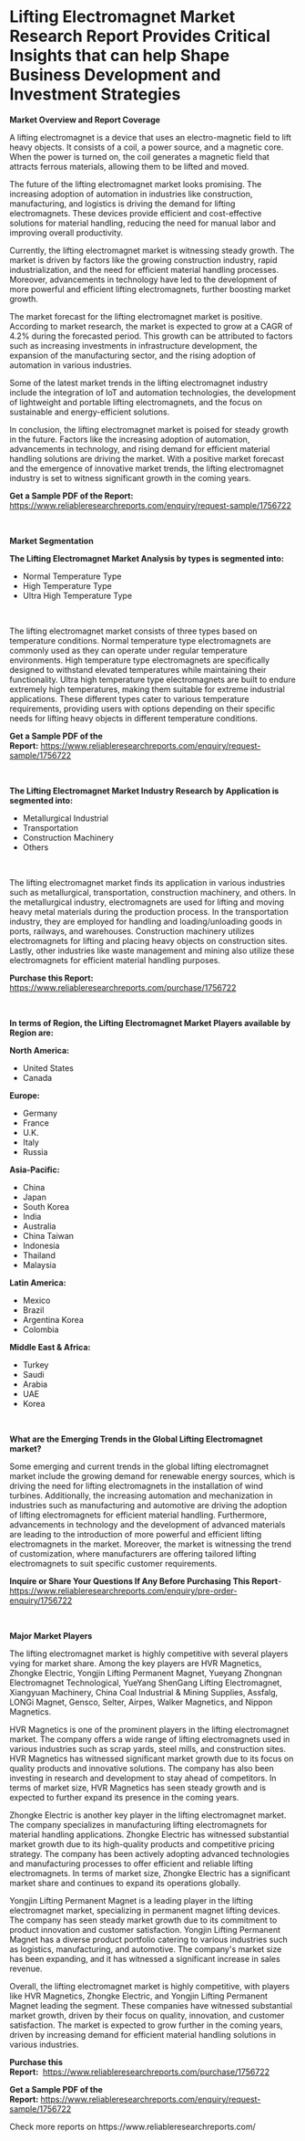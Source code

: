 <p><h1>Lifting Electromagnet Market Research Report Provides Critical Insights that can help Shape Business Development and Investment Strategies</h1></p><p><strong>Market Overview and Report Coverage</strong></p>
<p><p>A lifting electromagnet is a device that uses an electro-magnetic field to lift heavy objects. It consists of a coil, a power source, and a magnetic core. When the power is turned on, the coil generates a magnetic field that attracts ferrous materials, allowing them to be lifted and moved.</p><p>The future of the lifting electromagnet market looks promising. The increasing adoption of automation in industries like construction, manufacturing, and logistics is driving the demand for lifting electromagnets. These devices provide efficient and cost-effective solutions for material handling, reducing the need for manual labor and improving overall productivity.</p><p>Currently, the lifting electromagnet market is witnessing steady growth. The market is driven by factors like the growing construction industry, rapid industrialization, and the need for efficient material handling processes. Moreover, advancements in technology have led to the development of more powerful and efficient lifting electromagnets, further boosting market growth.</p><p>The market forecast for the lifting electromagnet market is positive. According to market research, the market is expected to grow at a CAGR of 4.2% during the forecasted period. This growth can be attributed to factors such as increasing investments in infrastructure development, the expansion of the manufacturing sector, and the rising adoption of automation in various industries.</p><p>Some of the latest market trends in the lifting electromagnet industry include the integration of IoT and automation technologies, the development of lightweight and portable lifting electromagnets, and the focus on sustainable and energy-efficient solutions.</p><p>In conclusion, the lifting electromagnet market is poised for steady growth in the future. Factors like the increasing adoption of automation, advancements in technology, and rising demand for efficient material handling solutions are driving the market. With a positive market forecast and the emergence of innovative market trends, the lifting electromagnet industry is set to witness significant growth in the coming years.</p></p>
<p><strong>Get a Sample PDF of the Report:</strong> <a href="https://www.reliableresearchreports.com/enquiry/request-sample/1756722">https://www.reliableresearchreports.com/enquiry/request-sample/1756722</a></p>
<p>&nbsp;</p>
<p><strong>Market Segmentation</strong></p>
<p><strong>The Lifting Electromagnet Market Analysis by types is segmented into:</strong></p>
<p><ul><li>Normal Temperature Type</li><li>High Temperature Type</li><li>Ultra High Temperature Type</li></ul></p>
<p>&nbsp;</p>
<p><p>The lifting electromagnet market consists of three types based on temperature conditions. Normal temperature type electromagnets are commonly used as they can operate under regular temperature environments. High temperature type electromagnets are specifically designed to withstand elevated temperatures while maintaining their functionality. Ultra high temperature type electromagnets are built to endure extremely high temperatures, making them suitable for extreme industrial applications. These different types cater to various temperature requirements, providing users with options depending on their specific needs for lifting heavy objects in different temperature conditions.</p></p>
<p><strong>Get a Sample PDF of the Report:</strong>&nbsp;<a href="https://www.reliableresearchreports.com/enquiry/request-sample/1756722">https://www.reliableresearchreports.com/enquiry/request-sample/1756722</a></p>
<p>&nbsp;</p>
<p><strong>The Lifting Electromagnet Market Industry Research by Application is segmented into:</strong></p>
<p><ul><li>Metallurgical Industrial</li><li>Transportation</li><li>Construction Machinery</li><li>Others</li></ul></p>
<p>&nbsp;</p>
<p><p>The lifting electromagnet market finds its application in various industries such as metallurgical, transportation, construction machinery, and others. In the metallurgical industry, electromagnets are used for lifting and moving heavy metal materials during the production process. In the transportation industry, they are employed for handling and loading/unloading goods in ports, railways, and warehouses. Construction machinery utilizes electromagnets for lifting and placing heavy objects on construction sites. Lastly, other industries like waste management and mining also utilize these electromagnets for efficient material handling purposes.</p></p>
<p><strong>Purchase this Report:</strong>&nbsp; <a href="https://www.reliableresearchreports.com/purchase/1756722">https://www.reliableresearchreports.com/purchase/1756722</a></p>
<p>&nbsp;</p>
<p><strong>In terms of Region, the Lifting Electromagnet Market Players available by Region are:</strong></p>
<p>
    <p> <strong> North America: </strong>
        <ul>
            <li>United States</li>
            <li>Canada</li>
        </ul>
        </p> 
    <p> <strong> Europe: </strong>
        <ul>
            <li>Germany</li>
            <li>France</li>
            <li>U.K.</li>
            <li>Italy</li>
            <li>Russia</li>
        </ul>
        </p> 
    <p> <strong> Asia-Pacific: </strong>
        <ul>
            <li>China</li>
            <li>Japan</li>
            <li>South Korea</li>
            <li>India</li>
            <li>Australia</li>
            <li>China Taiwan</li>
            <li>Indonesia</li>
            <li>Thailand</li>
            <li>Malaysia</li>
        </ul>
        </p> 
    <p> <strong> Latin America: </strong>
        <ul>
            <li>Mexico</li>
            <li>Brazil</li>
            <li>Argentina Korea</li>
            <li>Colombia</li>
        </ul>
        </p> 
    <p> <strong> Middle East & Africa: </strong>
        <ul>
            <li>Turkey</li>
            <li>Saudi</li>
            <li>Arabia</li>
            <li>UAE</li>
            <li>Korea</li>
        </ul>
    </p>
    </p>
<p>&nbsp;</p>
<p><strong>What are the Emerging Trends in the Global Lifting Electromagnet market?</strong></p>
<p><p>Some emerging and current trends in the global lifting electromagnet market include the growing demand for renewable energy sources, which is driving the need for lifting electromagnets in the installation of wind turbines. Additionally, the increasing automation and mechanization in industries such as manufacturing and automotive are driving the adoption of lifting electromagnets for efficient material handling. Furthermore, advancements in technology and the development of advanced materials are leading to the introduction of more powerful and efficient lifting electromagnets in the market. Moreover, the market is witnessing the trend of customization, where manufacturers are offering tailored lifting electromagnets to suit specific customer requirements.</p></p>
<p><strong>Inquire or Share Your Questions If Any Before Purchasing This Report</strong>- <a href="https://www.reliableresearchreports.com/enquiry/pre-order-enquiry/1756722">https://www.reliableresearchreports.com/enquiry/pre-order-enquiry/1756722</a></p>
<p>&nbsp;</p>
<p><strong>Major Market Players</strong></p>
<p><p>The lifting electromagnet market is highly competitive with several players vying for market share. Among the key players are HVR Magnetics, Zhongke Electric, Yongjin Lifting Permanent Magnet, Yueyang Zhongnan Electromagnet Technological, YueYang ShenGang Lifting Electromagnet, Xiangyuan Machinery, China Coal Industrial & Mining Supplies, Assfalg, LONGi Magnet, Gensco, Selter, Airpes, Walker Magnetics, and Nippon Magnetics.</p><p>HVR Magnetics is one of the prominent players in the lifting electromagnet market. The company offers a wide range of lifting electromagnets used in various industries such as scrap yards, steel mills, and construction sites. HVR Magnetics has witnessed significant market growth due to its focus on quality products and innovative solutions. The company has also been investing in research and development to stay ahead of competitors. In terms of market size, HVR Magnetics has seen steady growth and is expected to further expand its presence in the coming years.</p><p>Zhongke Electric is another key player in the lifting electromagnet market. The company specializes in manufacturing lifting electromagnets for material handling applications. Zhongke Electric has witnessed substantial market growth due to its high-quality products and competitive pricing strategy. The company has been actively adopting advanced technologies and manufacturing processes to offer efficient and reliable lifting electromagnets. In terms of market size, Zhongke Electric has a significant market share and continues to expand its operations globally.</p><p>Yongjin Lifting Permanent Magnet is a leading player in the lifting electromagnet market, specializing in permanent magnet lifting devices. The company has seen steady market growth due to its commitment to product innovation and customer satisfaction. Yongjin Lifting Permanent Magnet has a diverse product portfolio catering to various industries such as logistics, manufacturing, and automotive. The company's market size has been expanding, and it has witnessed a significant increase in sales revenue.</p><p>Overall, the lifting electromagnet market is highly competitive, with players like HVR Magnetics, Zhongke Electric, and Yongjin Lifting Permanent Magnet leading the segment. These companies have witnessed substantial market growth, driven by their focus on quality, innovation, and customer satisfaction. The market is expected to grow further in the coming years, driven by increasing demand for efficient material handling solutions in various industries.</p></p>
<p><strong>Purchase this Report:</strong>&nbsp;&nbsp;<a href="https://www.reliableresearchreports.com/purchase/1756722">https://www.reliableresearchreports.com/purchase/1756722</a></p>
<p></p>
<p><strong>Get a Sample PDF of the Report:</strong>&nbsp;<a href="https://www.reliableresearchreports.com/enquiry/request-sample/1756722">https://www.reliableresearchreports.com/enquiry/request-sample/1756722</a></p>
<p>Check more reports on https://www.reliableresearchreports.com/</p>